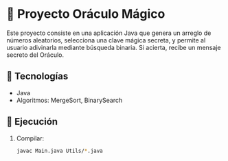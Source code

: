 # 🔮 Proyecto Oráculo Mágico

Este proyecto consiste en una aplicación Java que genera un arreglo de números aleatorios, selecciona una clave mágica secreta, y permite al usuario adivinarla mediante búsqueda binaria. Si acierta, recibe un mensaje secreto del Oráculo.

## 🔧 Tecnologías
- Java
- Algoritmos: MergeSort, BinarySearch

## 🚀 Ejecución

1. Compilar:
   ```bash
   javac Main.java Utils/*.java
